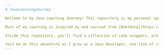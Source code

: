 ```yaml
---
# JavaLearningJourney

Welcome to my Java Learning Journey! This repository is my personal space to document and share my progress as I delve into the fascinating world of Java programming. Having a foundation in PHP, especially with Laravel, my journey will predominantly feature comparisons between Java and PHP/Laravel, aiming to explore and understand the nuances of Java through the lens of a PHP background.

Much of my learning is inspired by and sourced from [Baeldung](https://www.baeldung.com), a renowned platform known for its comprehensive tutorials and articles on Java. Baeldung's resources have been instrumental in guiding my understanding of Java's core concepts, advanced features, and best practices.

Inside this repository, you'll find a collection of code snippets, projects, and personal notes. These materials represent my ongoing efforts to grasp Java, drawing parallels and contrasts with PHP/Laravel where applicable. This approach not only aids in my learning but also serves as a unique repository of knowledge for others who might be transitioning from PHP to Java.

Join me on this adventure as I grow as a Java developer, one line of code at a time, leveraging the rich resources of Baeldung and my PHP/Laravel experience to forge a deep and practical understanding of Java.
---
```

